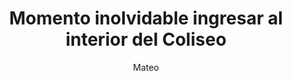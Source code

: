 ---
title: Momento inolvidable ingresar al interior del Coliseo
slug: visita-al-coliseo-romano
description: Tour guiado por el subsuelo del Coliseo Romano.
category:
  - Viajes
tags:
  - Roma
  - Italia
  - Turismo
  - Viajes
  - Coliseo 
  - Romano
  - Imperio Romano
pubDate: 2024-01-17
cover: ""
coverAlt: Coliseo Romano
author: Mateo 
---